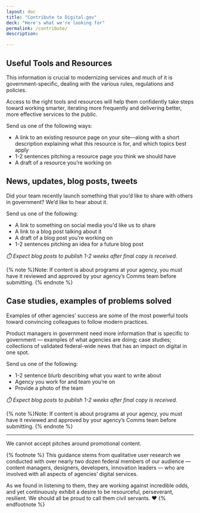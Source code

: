 ```yaml
---
layout: doc
title: "Contribute to Digital.gov"
deck: "Here's what we're looking for"
permalink: /contribute/
description:

---
```


## Useful Tools and Resources

This information is crucial to modernizing services and much of it is government-specific, dealing with the various rules, regulations and policies.

Access to the right tools and resources will help them confidently take steps toward working smarter, iterating more frequently and  delivering better, more effective services to the public.

Send us one of the following ways:
- A link to an existing resource page on your site—along with a short description explaining what this resource is for, and which topics best apply
- 1-2 sentences pitching a resource page you think we should have
- A draft of a resource you’re working on


## News, updates, blog posts, tweets

Did your team recently launch something that you’d like to share with others in government? We’d like to hear about it.

Send us one of the following:
- A link to something on social media you'd like us to share
- A link to a blog post talking about it
- A draft of a blog post you’re working on
- 1-2 sentences pitching an idea for a future blog post

_:stopwatch: Expect blog posts to publish 1-2 weeks after final copy is received._

{% note %}Note: If content is about programs at your agency, you must have it reviewed and approved by your agency’s Comms team before submitting.
{% endnote %}

## Case studies, examples of problems solved

Examples of other agencies’ success are some of the most powerful tools toward convincing colleagues to follow modern practices.

Product managers in government need more information that is specific to government — examples of what agencies are doing; case studies; collections of validated federal-wide news that has an impact on digital in one spot.

Send us one of the following:
- 1-2 sentence blurb describing what you want to write about
- Agency you work for and team you’re on
- Provide a photo of the team

_:stopwatch: Expect blog posts to publish 1-2 weeks after final copy is received._

{% note %}Note: If content is about programs at your agency, you must have it reviewed and approved by your agency’s Comms team before submitting.
{% endnote %}

---

We cannot accept pitches around promotional content.



{% footnote %}
This guidance stems from qualitative user research we conducted with over nearly two dozen federal members of our audience — content managers, designers, developers, innovation leaders — who are involved with all aspects of agencies’ digital services.

As we found in listening to them, they are working against incredible odds, and yet continuously exhibit a desire to be resourceful, perseverant, resilient. We should all be proud to call them civil servants. :heart: {% endfootnote %}
